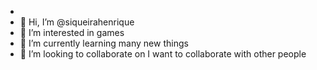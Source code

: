 -
-  👋 Hi, I’m @siqueirahenrique
- 👀 I’m interested in games
- 🌱 I’m currently learning many new things
- 💞️ I’m looking to collaborate on I want to collaborate with other people


<!---
siqueirahenrique/siqueirahenrique is a ✨ special ✨ repository because its `README.md` (this file) appears on your GitHub profile.
You can click the Preview link to take a look at your changes.
--->
